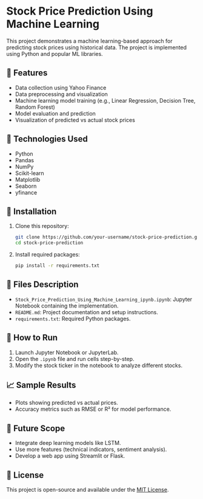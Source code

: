
# Stock Price Prediction Using Machine Learning

This project demonstrates a machine learning-based approach for predicting stock prices using historical data. The project is implemented using Python and popular ML libraries.

## 📌 Features

- Data collection using Yahoo Finance
- Data preprocessing and visualization
- Machine learning model training (e.g., Linear Regression, Decision Tree, Random Forest)
- Model evaluation and prediction
- Visualization of predicted vs actual stock prices

## 🧰 Technologies Used

- Python
- Pandas
- NumPy
- Scikit-learn
- Matplotlib
- Seaborn
- yfinance

## 🚀 Installation

1. Clone this repository:
    ```bash
    git clone https://github.com/your-username/stock-price-prediction.git
    cd stock-price-prediction
    ```

2. Install required packages:
    ```bash
    pip install -r requirements.txt
    ```

## 📂 Files Description

- `Stock_Price_Prediction_Using_Machine_Learning_ipynb.ipynb`: Jupyter Notebook containing the implementation.
- `README.md`: Project documentation and setup instructions.
- `requirements.txt`: Required Python packages.

## 🧪 How to Run

1. Launch Jupyter Notebook or JupyterLab.
2. Open the `.ipynb` file and run cells step-by-step.
3. Modify the stock ticker in the notebook to analyze different stocks.

## 📈 Sample Results

- Plots showing predicted vs actual prices.
- Accuracy metrics such as RMSE or R² for model performance.

## 🔮 Future Scope

- Integrate deep learning models like LSTM.
- Use more features (technical indicators, sentiment analysis).
- Develop a web app using Streamlit or Flask.

## 📄 License

This project is open-source and available under the [MIT License](LICENSE).
